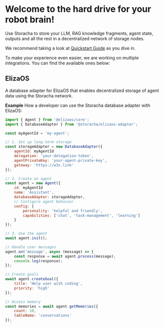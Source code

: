 # Welcome to the hard drive for your robot brain! 
Use Storacha to store your LLM, RAG knowledge fragments, agent state, outputs and all the rest in a decentralized network of storage nodes.

We recommend taking a look at [Quickstart Guide](https://docs.storacha.network/quickstart/) as you dive in. 

To make your experience even easier, we are working on multiple integrations. You can find the available ones below:

## ElizaOS
A database adapter for ElizaOS that enables decentralized storage of agent data using the Storacha network.

**Example**
How a developer can use the Storacha database adapter with ElizaOS:
```Node.js
import { Agent } from '@elizaos/core';
import { DatabaseAdapter } from '@storacha/elizaos-adapter';

const myAgentId = 'my-agent';

// 1. Set up long-term storage
const storageAdapter = new DatabaseAdapter({
    agentId: myAgentId
    delegation: 'your-delegation-token',
    agentPrivateKey: 'your-agent-private-key',
    gateway: 'https://w3s.link' 
});

// 2. Create an agent
const agent = new Agent({
    id: myAgentId
    name: 'Assistant',
    databaseAdapter: storageAdapter,
    // Configure agent behavior
    config: {
        personality: 'helpful and friendly',
        capabilities: ['chat', 'task-management', 'learning']
    }
});

// 3. Use the agent
await agent.init();

// Handle user messages
agent.on('message', async (message) => {
    const response = await agent.process(message);
    console.log(response);
});

// Create goals
await agent.createGoal({
    title: 'Help user with coding',
    priority: 'high'
});

// Access memory
const memories = await agent.getMemories({
    count: 10,
    tableName: 'conversations'
});
```
